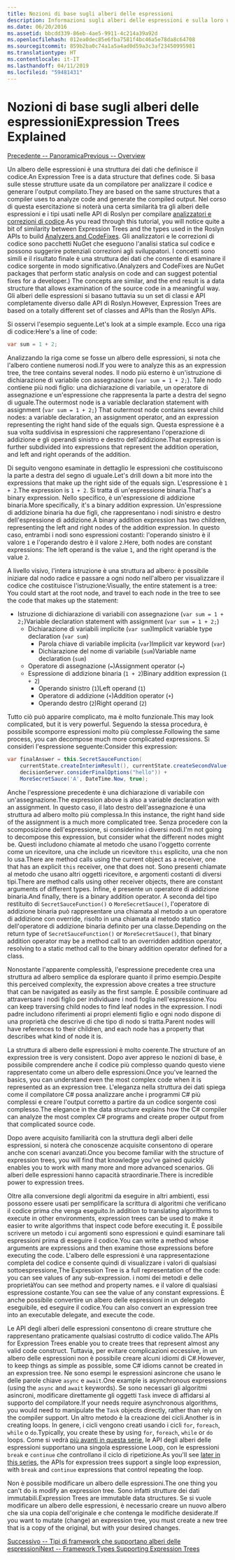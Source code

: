 ```yaml
---
title: Nozioni di base sugli alberi delle espressioni
description: Informazioni sugli alberi delle espressioni e sulla loro utilità nella conversione degli algoritmi per l'esecuzione esterna e nell'analisi del codice prima dell'esecuzione.
ms.date: 06/20/2016
ms.assetid: bbcdd339-86eb-4ae5-9911-4c214a39a92d
ms.openlocfilehash: 012ea0dec85e6fba7581f4bc46a5e78da8c64708
ms.sourcegitcommit: 859b2ba0c74a1a5a4ad0d59a3c3af23450995981
ms.translationtype: HT
ms.contentlocale: it-IT
ms.lasthandoff: 04/11/2019
ms.locfileid: "59481431"
---
```

# <a name="expression-trees-explained"></a><span data-ttu-id="e3491-103">Nozioni di base sugli alberi delle espressioni</span><span class="sxs-lookup"><span data-stu-id="e3491-103">Expression Trees Explained</span></span>

[<span data-ttu-id="e3491-104">Precedente -- Panoramica</span><span class="sxs-lookup"><span data-stu-id="e3491-104">Previous -- Overview</span></span>](expression-trees.md)

<span data-ttu-id="e3491-105">Un albero delle espressioni è una struttura dei dati che definisce il codice.</span><span class="sxs-lookup"><span data-stu-id="e3491-105">An Expression Tree is a data structure that defines code.</span></span> <span data-ttu-id="e3491-106">Si basa sulle stesse strutture usate da un compilatore per analizzare il codice e generare l'output compilato.</span><span class="sxs-lookup"><span data-stu-id="e3491-106">They are based on the same structures that a compiler uses to analyze code and generate the compiled output.</span></span> <span data-ttu-id="e3491-107">Nel corso di questa esercitazione si noterà una certa similarità tra gli alberi delle espressioni e i tipi usati nelle API di Roslyn per compilare [analizzatori e correzioni di codice](https://github.com/dotnet/roslyn-analyzers).</span><span class="sxs-lookup"><span data-stu-id="e3491-107">As you read through this tutorial, you will notice quite a bit of similarity between Expression Trees and the types used in the Roslyn APIs to build [Analyzers and CodeFixes](https://github.com/dotnet/roslyn-analyzers).</span></span>
<span data-ttu-id="e3491-108">Gli analizzatori e le correzioni di codice sono pacchetti NuGet che eseguono l'analisi statica sul codice e possono suggerire potenziali correzioni agli sviluppatori. I concetti sono simili e il risultato finale è una struttura dei dati che consente di esaminare il codice sorgente in modo significativo.</span><span class="sxs-lookup"><span data-stu-id="e3491-108">(Analyzers and CodeFixes are NuGet packages that perform static analysis on code and can suggest potential fixes for a developer.) The concepts are similar, and the end result is a data structure that allows examination of the source code in a meaningful way.</span></span> <span data-ttu-id="e3491-109">Gli alberi delle espressioni si basano tuttavia su un set di classi e API completamente diverso dalle API di Roslyn.</span><span class="sxs-lookup"><span data-stu-id="e3491-109">However, Expression Trees are based on a totally different set of classes and APIs than the Roslyn APIs.</span></span>

<span data-ttu-id="e3491-110">Si osservi l'esempio seguente.</span><span class="sxs-lookup"><span data-stu-id="e3491-110">Let's look at a simple example.</span></span>
<span data-ttu-id="e3491-111">Ecco una riga di codice:</span><span class="sxs-lookup"><span data-stu-id="e3491-111">Here's a line of code:</span></span>

```csharp
var sum = 1 + 2;
```
<span data-ttu-id="e3491-112">Analizzando la riga come se fosse un albero delle espressioni, si nota che l'albero contiene numerosi nodi.</span><span class="sxs-lookup"><span data-stu-id="e3491-112">If you were to analyze this as an expression tree, the tree contains several nodes.</span></span>
<span data-ttu-id="e3491-113">Il nodo più esterno è un'istruzione di dichiarazione di variabile con assegnazione (`var sum = 1 + 2;`). Tale nodo contiene più nodi figlio: una dichiarazione di variabile, un operatore di assegnazione e un'espressione che rappresenta la parte a destra del segno di uguale.</span><span class="sxs-lookup"><span data-stu-id="e3491-113">The outermost node is a variable declaration statement with assignment (`var sum = 1 + 2;`) That outermost node contains several child nodes: a variable declaration, an assignment operator, and an expression representing the right hand side of the equals sign.</span></span> <span data-ttu-id="e3491-114">Questa espressione è a sua volta suddivisa in espressioni che rappresentano l'operazione di addizione e gli operandi sinistro e destro dell'addizione.</span><span class="sxs-lookup"><span data-stu-id="e3491-114">That expression is further subdivided into expressions that represent the addition operation, and left and right operands of the addition.</span></span>

<span data-ttu-id="e3491-115">Di seguito vengono esaminate in dettaglio le espressioni che costituiscono la parte a destra del segno di uguale.</span><span class="sxs-lookup"><span data-stu-id="e3491-115">Let's drill down a bit more into the expressions that make up the right side of the equals sign.</span></span>
<span data-ttu-id="e3491-116">L'espressione è `1 + 2`.</span><span class="sxs-lookup"><span data-stu-id="e3491-116">The expression is `1 + 2`.</span></span> <span data-ttu-id="e3491-117">Si tratta di un'espressione binaria.</span><span class="sxs-lookup"><span data-stu-id="e3491-117">That's a binary expression.</span></span> <span data-ttu-id="e3491-118">Nello specifico, è un'espressione di addizione binaria.</span><span class="sxs-lookup"><span data-stu-id="e3491-118">More specifically, it's a binary addition expression.</span></span> <span data-ttu-id="e3491-119">Un'espressione di addizione binaria ha due figli, che rappresentano i nodi sinistro e destro dell'espressione di addizione.</span><span class="sxs-lookup"><span data-stu-id="e3491-119">A binary addition expression has two children, representing the left and right nodes of the addition expression.</span></span> <span data-ttu-id="e3491-120">In questo caso, entrambi i nodi sono espressioni costanti: l'operando sinistro è il valore `1` e l'operando destro è il valore `2`.</span><span class="sxs-lookup"><span data-stu-id="e3491-120">Here, both nodes are constant expressions: The left operand is the value `1`, and the right operand is the value `2`.</span></span>

<span data-ttu-id="e3491-121">A livello visivo, l'intera istruzione è una struttura ad albero: è possibile iniziare dal nodo radice e passare a ogni nodo nell'albero per visualizzare il codice che costituisce l'istruzione:</span><span class="sxs-lookup"><span data-stu-id="e3491-121">Visually, the entire statement is a tree: You could start at the root node, and travel to each node in the tree to see the code that makes up the statement:</span></span>

- <span data-ttu-id="e3491-122">Istruzione di dichiarazione di variabili con assegnazione (`var sum = 1 + 2;`)</span><span class="sxs-lookup"><span data-stu-id="e3491-122">Variable declaration statement with assignment (`var sum = 1 + 2;`)</span></span>
  * <span data-ttu-id="e3491-123">Dichiarazione di variabili implicite (`var sum`)</span><span class="sxs-lookup"><span data-stu-id="e3491-123">Implicit variable type declaration (`var sum`)</span></span>
    - <span data-ttu-id="e3491-124">Parola chiave di variabile implicita (`var`)</span><span class="sxs-lookup"><span data-stu-id="e3491-124">Implicit var keyword (`var`)</span></span>
    - <span data-ttu-id="e3491-125">Dichiarazione del nome di variabile (`sum`)</span><span class="sxs-lookup"><span data-stu-id="e3491-125">Variable name declaration (`sum`)</span></span>
  * <span data-ttu-id="e3491-126">Operatore di assegnazione (`=`)</span><span class="sxs-lookup"><span data-stu-id="e3491-126">Assignment operator (`=`)</span></span>
  * <span data-ttu-id="e3491-127">Espressione di addizione binaria (`1 + 2`)</span><span class="sxs-lookup"><span data-stu-id="e3491-127">Binary addition expression (`1 + 2`)</span></span>
    - <span data-ttu-id="e3491-128">Operando sinistro (`1`)</span><span class="sxs-lookup"><span data-stu-id="e3491-128">Left operand (`1`)</span></span>
    - <span data-ttu-id="e3491-129">Operatore di addizione (`+`)</span><span class="sxs-lookup"><span data-stu-id="e3491-129">Addition operator (`+`)</span></span>
    - <span data-ttu-id="e3491-130">Operando destro (`2`)</span><span class="sxs-lookup"><span data-stu-id="e3491-130">Right operand (`2`)</span></span>

<span data-ttu-id="e3491-131">Tutto ciò può apparire complicato, ma è molto funzionale.</span><span class="sxs-lookup"><span data-stu-id="e3491-131">This may look complicated, but it is very powerful.</span></span> <span data-ttu-id="e3491-132">Seguendo la stessa procedura, è possibile scomporre espressioni molto più complesse.</span><span class="sxs-lookup"><span data-stu-id="e3491-132">Following the same process, you can decompose much more complicated expressions.</span></span> <span data-ttu-id="e3491-133">Si consideri l'espressione seguente:</span><span class="sxs-lookup"><span data-stu-id="e3491-133">Consider this expression:</span></span>

```csharp
var finalAnswer = this.SecretSauceFunction(
    currentState.createInterimResult(), currentState.createSecondValue(1, 2),
    decisionServer.considerFinalOptions("hello")) +
    MoreSecretSauce('A', DateTime.Now, true);
```

<span data-ttu-id="e3491-134">Anche l'espressione precedente è una dichiarazione di variabile con un'assegnazione.</span><span class="sxs-lookup"><span data-stu-id="e3491-134">The expression above is also a variable declaration with an assignment.</span></span>
<span data-ttu-id="e3491-135">In questo caso, il lato destro dell'assegnazione è una struttura ad albero molto più complessa.</span><span class="sxs-lookup"><span data-stu-id="e3491-135">In this instance, the right hand side of the assignment is a much more complicated tree.</span></span>
<span data-ttu-id="e3491-136">Senza procedere con la scomposizione dell'espressione, si considerino i diversi nodi.</span><span class="sxs-lookup"><span data-stu-id="e3491-136">I'm not going to decompose this expression, but consider what the different nodes might be.</span></span> <span data-ttu-id="e3491-137">Questi includono chiamate al metodo che usano l'oggetto corrente come un ricevitore, una che include un ricevitore `this` esplicito, una che non lo usa.</span><span class="sxs-lookup"><span data-stu-id="e3491-137">There are method calls using the current object as a receiver, one that has an explicit `this` receiver, one that does not.</span></span> <span data-ttu-id="e3491-138">Sono presenti chiamate al metodo che usano altri oggetti ricevitore, e argomenti costanti di diversi tipi.</span><span class="sxs-lookup"><span data-stu-id="e3491-138">There are method calls using other receiver objects, there are constant arguments of different types.</span></span> <span data-ttu-id="e3491-139">Infine, è presente un operatore di addizione binaria.</span><span class="sxs-lookup"><span data-stu-id="e3491-139">And finally, there is a binary addition operator.</span></span> <span data-ttu-id="e3491-140">A seconda del tipo restituito di `SecretSauceFunction()` o `MoreSecretSauce()`, l'operatore di addizione binaria può rappresentare una chiamata al metodo a un operatore di addizione con override, risolto in una chiamata al metodo statico dell'operatore di addizione binaria definito per una classe.</span><span class="sxs-lookup"><span data-stu-id="e3491-140">Depending on the return type of `SecretSauceFunction()` or `MoreSecretSauce()`, that binary addition operator may be a method call to an overridden addition operator, resolving to a static method call to the binary addition operator defined for a class.</span></span>

<span data-ttu-id="e3491-141">Nonostante l'apparente complessità, l'espressione precedente crea una struttura ad albero semplice da esplorare quanto il primo esempio.</span><span class="sxs-lookup"><span data-stu-id="e3491-141">Despite this perceived complexity, the expression above creates a tree structure that can be navigated as easily as the first sample.</span></span> <span data-ttu-id="e3491-142">È possibile continuare ad attraversare i nodi figlio per individuare i nodi foglia nell'espressione.</span><span class="sxs-lookup"><span data-stu-id="e3491-142">You can keep traversing child nodes to find leaf nodes in the expression.</span></span> <span data-ttu-id="e3491-143">I nodi padre includono riferimenti ai propri elementi figlio e ogni nodo dispone di una proprietà che descrive di che tipo di nodo si tratta.</span><span class="sxs-lookup"><span data-stu-id="e3491-143">Parent nodes will have references to their children, and each node has a property that describes what kind of node it is.</span></span>

<span data-ttu-id="e3491-144">La struttura di albero delle espressioni è molto coerente.</span><span class="sxs-lookup"><span data-stu-id="e3491-144">The structure of an expression tree is very consistent.</span></span> <span data-ttu-id="e3491-145">Dopo aver appreso le nozioni di base, è possibile comprendere anche il codice più complesso quando questo viene rappresentato come un albero delle espressioni.</span><span class="sxs-lookup"><span data-stu-id="e3491-145">Once you've learned the basics, you can understand even the most complex code when it is represented as an expression tree.</span></span> <span data-ttu-id="e3491-146">L'eleganza nella struttura dei dati spiega come il compilatore C# possa analizzare anche i programmi C# più complessi e creare l'output corretto a partire da un codice sorgente così complesso.</span><span class="sxs-lookup"><span data-stu-id="e3491-146">The elegance in the data structure explains how the C# compiler can analyze the most complex C# programs and create proper output from that complicated source code.</span></span>

<span data-ttu-id="e3491-147">Dopo avere acquisito familiarità con la struttura degli alberi delle espressioni, si noterà che conoscenze acquisite consentono di operare anche con scenari avanzati.</span><span class="sxs-lookup"><span data-stu-id="e3491-147">Once you become familiar with the structure of expression trees, you will find that knowledge you've gained quickly enables you to work with many more and more advanced scenarios.</span></span> <span data-ttu-id="e3491-148">Gli alberi delle espressioni hanno capacità straordinarie.</span><span class="sxs-lookup"><span data-stu-id="e3491-148">There is incredible power to expression trees.</span></span>

<span data-ttu-id="e3491-149">Oltre alla conversione degli algoritmi da eseguire in altri ambienti, essi possono essere usati per semplificare la scrittura di algoritmi che verificano il codice prima che venga eseguito.</span><span class="sxs-lookup"><span data-stu-id="e3491-149">In addition to translating algorithms to execute in other environments, expression trees can be used to make it easier to write algorithms that inspect code before executing it.</span></span> <span data-ttu-id="e3491-150">È possibile scrivere un metodo i cui argomenti sono espressioni e quindi esaminare tali espressioni prima di eseguire il codice.</span><span class="sxs-lookup"><span data-stu-id="e3491-150">You can write a method whose arguments are expressions and then examine those expressions before executing the code.</span></span> <span data-ttu-id="e3491-151">L'albero delle espressioni è una rappresentazione completa del codice e consente quindi di visualizzare i valori di qualsiasi sottoespressione,</span><span class="sxs-lookup"><span data-stu-id="e3491-151">The Expression Tree is a full representation of the code: you can see values of any sub-expression.</span></span>
<span data-ttu-id="e3491-152">i nomi dei metodi e delle proprietà</span><span class="sxs-lookup"><span data-stu-id="e3491-152">You can see method and property names.</span></span> <span data-ttu-id="e3491-153">e il valore di qualsiasi espressione costante.</span><span class="sxs-lookup"><span data-stu-id="e3491-153">You can see the value of any constant expressions.</span></span>
<span data-ttu-id="e3491-154">È anche possibile convertire un albero delle espressioni in un delegato eseguibile, ed eseguire il codice.</span><span class="sxs-lookup"><span data-stu-id="e3491-154">You can also convert an expression tree into an executable delegate, and execute the code.</span></span>

<span data-ttu-id="e3491-155">Le API degli alberi delle espressioni consentono di creare strutture che rappresentano praticamente qualsiasi costrutto di codice valido.</span><span class="sxs-lookup"><span data-stu-id="e3491-155">The APIs for Expression Trees enable you to create trees that represent almost any valid code construct.</span></span> <span data-ttu-id="e3491-156">Tuttavia, per evitare complicazioni eccessive, in un albero delle espressioni non è possibile creare alcuni idiomi di C#.</span><span class="sxs-lookup"><span data-stu-id="e3491-156">However, to keep things as simple as possible, some C# idioms cannot be created in an expression tree.</span></span> <span data-ttu-id="e3491-157">Ne sono esempi le espressioni asincrone che usano le delle parole chiave `async` e `await`.</span><span class="sxs-lookup"><span data-stu-id="e3491-157">One example is asynchronous expressions (using the `async` and `await` keywords).</span></span> <span data-ttu-id="e3491-158">Se sono necessari gli algoritmi asincroni, modificare direttamente gli oggetti `Task` invece di affidarsi al supporto del compilatore.</span><span class="sxs-lookup"><span data-stu-id="e3491-158">If your needs require asynchronous algorithms, you would need to manipulate the `Task` objects directly, rather than rely on the compiler support.</span></span> <span data-ttu-id="e3491-159">Un altro metodo è la creazione dei cicli.</span><span class="sxs-lookup"><span data-stu-id="e3491-159">Another is in creating loops.</span></span> <span data-ttu-id="e3491-160">In genere, i cicli vengono creati usando i cicli `for`, `foreach`, `while` o `do`.</span><span class="sxs-lookup"><span data-stu-id="e3491-160">Typically, you create these by using `for`, `foreach`, `while` or `do` loops.</span></span> <span data-ttu-id="e3491-161">Come si vedrà [più avanti in questa serie](expression-trees-building.md), le API degli alberi delle espressioni supportano una singola espressione Loop, con le espressioni `break` e `continue` che controllano il ciclo di ripetizione.</span><span class="sxs-lookup"><span data-stu-id="e3491-161">As you'll see [later in this series](expression-trees-building.md), the APIs for expression trees support a single loop expression, with `break` and `continue` expressions that control repeating the loop.</span></span>

<span data-ttu-id="e3491-162">Non è possibile modificare un albero delle espressioni.</span><span class="sxs-lookup"><span data-stu-id="e3491-162">The one thing you can't do is modify an expression tree.</span></span>  <span data-ttu-id="e3491-163">Sono infatti strutture dei dati immutabili.</span><span class="sxs-lookup"><span data-stu-id="e3491-163">Expression Trees are immutable data structures.</span></span> <span data-ttu-id="e3491-164">Se si vuole modificare un albero delle espressioni, è necessario creare un nuovo albero che sia una copia dell'originale e che contenga le modifiche desiderate.</span><span class="sxs-lookup"><span data-stu-id="e3491-164">If you want to mutate (change) an expression tree, you must create a new tree that is a copy of the original, but with your desired changes.</span></span>

[<span data-ttu-id="e3491-165">Successivo -- Tipi di framework che supportano alberi delle espressioni</span><span class="sxs-lookup"><span data-stu-id="e3491-165">Next -- Framework Types Supporting Expression Trees</span></span>](expression-classes.md)
